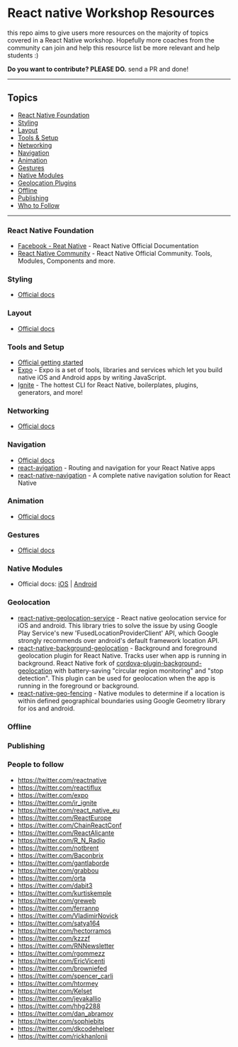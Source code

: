 # React native Workshop Resources

this repo aims to give users more resources on the majority of topics covered in a React Native workshop. Hopefully more coaches from the community can join and help this resource list be more relevant and help students :)

**Do you want to contribute? PLEASE DO.** send a PR and done!

---

## Topics

- [React Native Foundation](#React-Native-Foundation)
- [Styling](#Styling)
- [Layout](#Layout)
- [Tools & Setup](#tools-and-setup)
- [Networking](#networking)
- [Navigation](#navigation)
- [Animation](#animation)
- [Gestures](#gestures)
- [Native Modules](#native-modules)
- [Geolocation Plugins](#geolocation)
- [Offline](#offline)
- [Publishing](#publishing)
- [Who to Follow](#who-to-follow)

---

### React Native Foundation

- [Facebook - Reat Native](https://github.com/react-native-community) - React Native Official Documentation
- [React Native Community](https://github.com/react-native-community) - React Native Official Community. Tools, Modules, Components and more.

### Styling

- [Official docs](https://facebook.github.io/react-native/docs/style)

### Layout

- [Official docs](https://facebook.github.io/react-native/docs/flexbox)

### Tools and Setup

- [Official getting started](https://facebook.github.io/react-native/docs/getting-started)
- [Expo](https://docs.expo.io/versions/latest/) - Expo is a set of tools, libraries and services which let you build native iOS and Android apps by writing JavaScript.
- [Ignite](https://github.com/infinitered/ignite) - The hottest CLI for React Native, boilerplates, plugins, generators, and more!

### Networking

- [Official docs](https://facebook.github.io/react-native/docs/network)

### Navigation

- [Official docs](https://facebook.github.io/react-native/docs/navigation)
- [react-avigation](https://github.com/react-navigation/react-navigation) - Routing and navigation for your React Native apps
- [react-native-navigation](https://github.com/wix/react-native-navigation) - A complete native navigation solution for React Native

### Animation

- [Official docs](https://facebook.github.io/react-native/docs/animations)

### Gestures

- [Official docs](https://facebook.github.io/react-native/docs/gesture-responder-system)

### Native Modules

- Official docs: [iOS](https://facebook.github.io/react-native/docs/native-modules-ios) | [Android](https://facebook.github.io/react-native/docs/native-modules-android)

### Geolocation
- [react-native-geolocation-service](https://github.com/Agontuk/react-native-geolocation-service) - React native geolocation service for iOS and android. This library tries to solve the issue by using Google Play Service's new 'FusedLocationProviderClient' API, which Google strongly recommends over android's default framework location API.
- [react-native-background-geolocation](https://github.com/mauron85/react-native-background-geolocation) - Background and foreground geolocation plugin for React Native. Tracks user when app is running in background. React Native fork of [cordova-plugin-background-geolocation](https://github.com/mauron85/cordova-plugin-background-geolocation) with battery-saving "circular region monitoring" and "stop detection". This plugin can be used for geolocation when the app is running in the foreground or background.
- [react-native-geo-fencing](https://github.com/surialabs/react-native-geo-fencing) - Native modules to determine if a location is within defined geographical boundaries using Google Geometry library for ios and android.

### Offline

### Publishing

### People to follow

- https://twitter.com/reactnative
- https://twitter.com/reactiflux
- https://twitter.com/expo
- https://twitter.com/ir_ignite
- https://twitter.com/react_native_eu
- https://twitter.com/ReactEurope
- https://twitter.com/ChainReactConf
- https://twitter.com/ReactAlicante
- https://twitter.com/R_N_Radio
- https://twitter.com/notbrent
- https://twitter.com/Baconbrix
- https://twitter.com/gantlaborde
- https://twitter.com/grabbou
- https://twitter.com/orta
- https://twitter.com/dabit3
- https://twitter.com/kurtiskemple
- https://twitter.com/greweb
- https://twitter.com/ferrannp
- https://twitter.com/VladimirNovick
- https://twitter.com/satya164
- https://twitter.com/hectorramos
- https://twitter.com/kzzzf
- https://twitter.com/RNNewsletter
- https://twitter.com/rgommezz
- https://twitter.com/EricVicenti
- https://twitter.com/browniefed
- https://twitter.com/spencer_carli
- https://twitter.com/htormey
- https://twitter.com/Kelset
- https://twitter.com/jevakallio
- https://twitter.com/hhg2288
- https://twitter.com/dan_abramov
- https://twitter.com/sophiebits
- https://twitter.com/dkcodehelper
- https://twitter.com/rickhanlonii